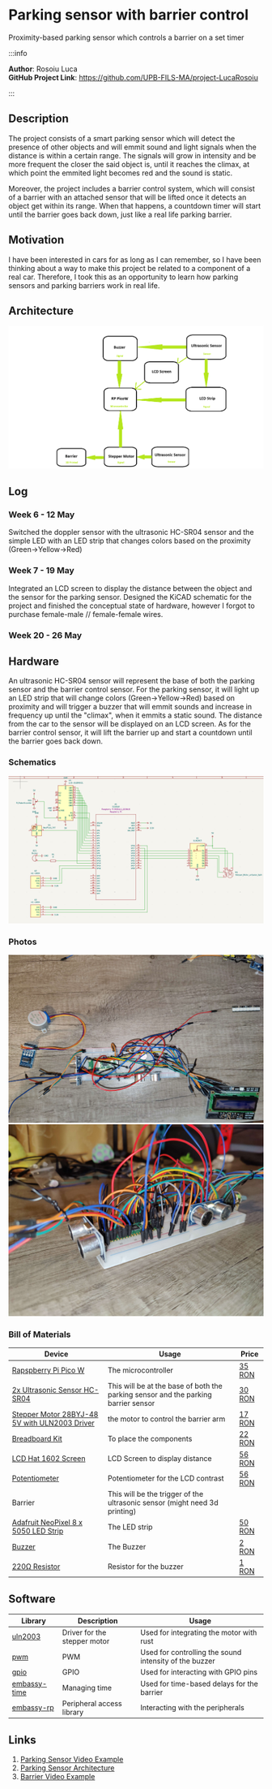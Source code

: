 # Parking sensor with barrier control
Proximity-based parking sensor which controls a barrier on a set timer

:::info 

**Author**: Rosoiu Luca \
**GitHub Project Link**: https://github.com/UPB-FILS-MA/project-LucaRosoiu

:::

## Description

The project consists of a smart parking sensor which will detect the presence of other objects and will emmit sound and light signals when the distance is within a certain range. The signals will grow in intensity and be more frequent the closer the said object is, until it reaches the climax, at which point the emmited light becomes red and the sound is static.

Moreover, the project includes a barrier control system, which will consist of a barrier with an attached sensor that will be lifted once it detects an object get within its range. When that happens, a countdown timer will start until the barrier goes back down, just like a real life parking barrier.

## Motivation

I have been interested in cars for as long as I can remember, so I have been thinking about a way to make this project be related to a component of a real car. Therefore, I took this as an opportunity to learn how parking sensors and parking barriers work in real life.

## Architecture 

![architecture](architectureLuca.png)

## Log

<!-- write every week your progress here -->

### Week 6 - 12 May

Switched the doppler sensor with the ultrasonic HC-SR04 sensor and the simple LED with an LED strip that changes colors based on the proximity (Green->Yellow->Red)

### Week 7 - 19 May

Integrated an LCD screen to display the distance between the object and the sensor for the parking sensor. 
Designed the KiCAD schematic for the project and finished the conceptual state of hardware, however I forgot to purchase female-male // female-female wires.

### Week 20 - 26 May

## Hardware

An ultrasonic HC-SR04 sensor will represent the base of both the parking sensor and the barrier control sensor. For the parking sensor, it will light up an LED strip that will change colors (Green->Yellow->Red) based on proximity and will trigger a buzzer that will emmit sounds and increase in frequency up until the "climax", when it emmits a static sound. The distance from the car to the sensor will be displayed on an LCD screen. As for the barrier control sensor, it will lift the barrier up and start a countdown until the barrier goes back down.

### Schematics

![Kicad schematic](Project_kicad_final.png)

### Photos

![Pic1](pic2.jpg)
![Pic2](pic4.jpg)

### Bill of Materials

<!-- Fill out this table with all the hardware components that you might need.

The format is 
```
| [Device](link://to/device) | This is used ... | [price](link://to/store) |

```

-->

| Device | Usage | Price |
|--------|--------|-------|
| [Rapspberry Pi Pico W](https://www.raspberrypi.com/documentation/microcontrollers/raspberry-pi-pico.html) | The microcontroller | [35 RON](https://www.optimusdigital.ro/en/raspberry-pi-boards/12394-raspberry-pi-pico-w.html) |
| [2x Ultrasonic Sensor HC-SR04](https://web.eece.maine.edu/~zhu/book/lab/HC-SR04%20User%20Manual.pdf) | This will be at the base of both the parking sensor and the parking barrier sensor | [30 RON](https://www.optimusdigital.ro/en/ultrasonic-sensors/2328-senzor-ultrasonic-de-distana-hc-sr04-compatibil-33-v-i-5-v.html) |
| [Stepper Motor 28BYJ-48 5V with ULN2003 Driver](https://components101.com/motors/28byj-48-stepper-motor) | the motor to control the barrier arm | [17 RON](https://www.optimusdigital.ro/ro/motoare-motoare-pas-cu-pas/101-driver-uln2003-motor-pas-cu-pas-de-5-v-.html) |
| [Breadboard Kit](https://os.mbed.com/handbook/Breadboard) | To place the components | [22 RON](https://www.optimusdigital.ro/ro/kituri/2222-kit-breadboard-hq-830-p.html?search_query=breadboard&results=145) |
| [LCD Hat 1602 Screen](https://www.waveshare.com/datasheet/LCD_en_PDF/LCD1602.pdf) | LCD Screen to display distance | [56 RON](https://www.optimusdigital.ro/ro/lcd-uri/1158-lcd-hat-1602-pentru-raspberry-pi.html) |
| [Potentiometer](https://www.handsontec.com/dataspecs/passive/WH148%20Pot-meter.pdf) | Potentiometer for the LCD contrast | [56 RON](https://www.optimusdigital.ro/ro/componente-electronice-potentiometre/901-rezistor-variabil-10k-wh148.html) |
| Barrier | This will be the trigger of the ultrasonic sensor (might need 3d printing) |
| [Adafruit NeoPixel 8 x 5050 LED Strip](https://www.adafruit.com/product/1426) | The LED strip | [50 RON](https://www.optimusdigital.ro/ro/optoelectronice-bare-cu-leduri/12522-bara-de-led-uri-adafruit-neopixel-8-x-5050-rgb-led.html) |
| [Buzzer](https://www.arduino.cc/reference/en/libraries/buzzer/) | The Buzzer | [2 RON](https://www.optimusdigital.ro/ro/audio-buzzere/635-buzzer-activ-de-3-v.html) |
| [220Ω Resistor](https://digchip.com/datasheets/parts/datasheet/1838/CFR-25JB-220R.php) | Resistor for the buzzer | [1 RON](https://www.optimusdigital.ro/ro/componente-electronice-rezistoare/10958-rezistor-05w-220.html) |


## Software

| Library | Description | Usage |
|---------|-------------|-------|
| [uln2003](https://github.com/MnlPhlp/uln2003) | Driver for the stepper motor | Used for integrating the motor with rust |
| [pwm](https://docs.embassy.dev/embassy-nrf/git/nrf52840/pwm/index.html)| PWM | Used for controlling the sound intensity of the buzzer |
| [gpio](https://docs.embassy.dev/embassy-stm32/git/stm32c011d6/gpio/index.html)| GPIO | Used for interacting with GPIO pins |
| [embassy-time](https://embassy.dev/book/dev/time_keeping.html)| Managing time | Used for time-based delays for the barrier |
| [embassy-rp](https://docs.embassy.dev/embassy-rp/git/rp2040/index.html)| Peripheral access library | Interacting with the peripherals |

## Links

<!-- Add a few links that inspired you and that you think you will use for your project -->

1. [Parking Sensor Video Example](https://www.youtube.com/watch?v=rDsevkPFaKI&ab_channel=AkaSoggyBunz)
2. [Parking Sensor Architecture](https://www.instructables.com/Raspberry-Pi-Park-Sensor/)
3. [Barrier Video Example](https://www.youtube.com/watch?v=Ko_pbHlJ1mE&ab_channel=SaiAnirudhG)
